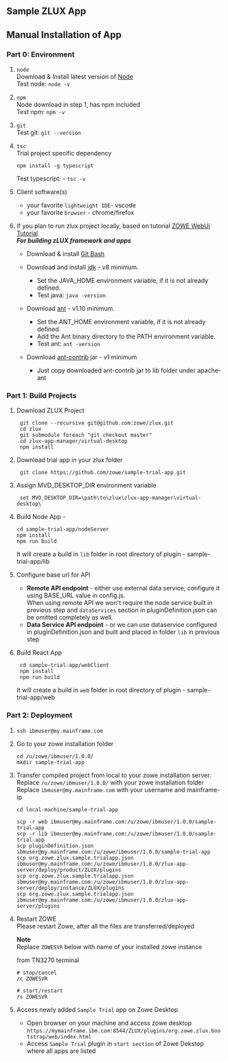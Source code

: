 ## Sample ZLUX App

## Manual Installation of App

### Part 0: Environment
1) `node`  
   Download & Install latest version of [Node](https://nodejs.org/en/download/)  
   Test node: `node -v`  
1) `npm`  
   Node download in step 1, has npm included  
   Test npm: `npm -v`
1) `git`  
   Test git: `git --version`
1) `tsc`   
   Trial project specific dependency 
   ```
   npm install -g typescript
   ``` 
   Test typescript: - `tsc -v`
1) Client software(s)
   * your favorite `lightweight IDE`- vscode
   * your favorite `browser` - chrome/firefox

1) If you plan to run zlux project locally, based on tutorial [ZOWE WebUi Tutorial](https://developer.ibm.com/tutorials/zowe-step-by-step-tutorial/)   
**_For building zLUX framework and apps_**    
    * Download & install [Git Bash](https://git-scm.com/downloads) 
    
   
    * Download and install [jdk](https://www.oracle.com/technetwork/java/javase/downloads/jdk8-downloads-2133151.html) - v8 minimum. 
        * Set the JAVA_HOME environment variable, if it is not already defined. 
        * Test java: `java -version`   
    * Download [ant](https://ant.apache.org/bindownload.cgi) - v1.10 minimum.
        * Set the ANT_HOME environment variable, if it is not already defined. 
        * Add the Ant binary directory to the PATH environment variable. 
        * Test ant: `ant -version`   
    * Download [ant-contrib](https://sourceforge.net/projects/ant-contrib/files/ant-contrib/1.0b3/ant-contrib-1.0b3-bin.zip/download) jar - v1 minimum  
        * Just copy downloaded ant-contrib jar to lib folder under apache-ant 


### Part 1: Build Projects
1) Download ZLUX Project
   ```
    git clone --recursive git@github.com:zowe/zlux.git
    cd zlux
    git submodule foreach "git checkout master"
    cd zlux-app-manager/virtual-desktop
    npm install
   ```

1) Download trial app in your zlux folder
   ```
    git clone https://github.com/zowe/sample-trial-app.git
   ```

1) Assign MVD_DESKTOP_DIR environment variable
    ```
     set MVD_DESKTOP_DIR=\path\to\zlux\zlux-app-manager\virtual-desktop\
    ```

1) Build Node App - 
    ```
    cd sample-trial-app/nodeServer 
    npm install
    npm run build
    ```
    It will create a build in `lib` folder in root directory of plugin - sample-trial-app/lib

1) Configure base url for API     
   * __Remote API endpoint__ - either use external data service, configure it using BASE_URL value in config.js.    
    When using remote API we won't require the node service built in previous step and `dataServices` section in pluginDefinition.json can be omitted completely as well.
   * __Data Service API endpoint__ - or we can use dataservice configured in pluginDefinition.json and built and placed in folder `lib` in previous step  

1) Build React App   

   ```
    cd sample-trial-app/webClient
    npm install
    npm run build
    ```

    It will create a build in `web` folder in root directory of plugin - sample-trial-app/web

### Part 2: Deployment
1) `ssh ibmuser@my.mainframe.com`

2) Go to your zowe installation folder
    ```
    cd /u/zowe/ibmuser/1.0.0/
    mkdir sample-trial-app
    ```

3) Transfer compiled project from local to your zowe installation server.  
Replace `/u/zowe/ibmuser/1.0.0/` with your zowe installation folder  
Replace `ibmuser@my.mainframe.com` with your username and mainframe-ip  

    ```
    cd local-machine/sample-trial-app

    scp -r web ibmuser@my.mainframe.com:/u/zowe/ibmuser/1.0.0/sample-trial-app
    scp -r lib ibmuser@my.mainframe.com:/u/zowe/ibmuser/1.0.0/sample-trial-app
    scp pluginDefinition.json ibmuser@my.mainframe.com:/u/zowe/ibmuser/1.0.0/sample-trial-app
    scp org.zowe.zlux.sample.trialapp.json ibmuser@my.mainframe.com:/u/zowe/ibmuser/1.0.0/zlux-app-server/deploy/product/ZLUX/plugins
    scp org.zowe.zlux.sample.trialapp.json ibmuser@my.mainframe.com:/u/zowe/ibmuser/1.0.0/zlux-app-server/deploy/instance/ZLUX/plugins
    scp org.zowe.zlux.sample.trialapp.json ibmuser@my.mainframe.com:/u/zowe/ibmuser/1.0.0/zlux-app-server/plugins

    ```

4) Restart ZOWE  
Please restart Zowe, after all the files are transferred/deployed    

    **Note**  
    Replace `ZOWESVR` below with name of your installed zowe instance

    from TN3270 terminal
    ```
    # stop/cancel
    /c ZOWESVR

    # start/restart
    /s ZOWESVR
    ```

5) Access newly added `Sample Trial` app on Zowe Desktop
    *   Open browser on your machine and access zowe desktop     
      `https://mymainframe.ibm.com:8544/ZLUX/plugins/org.zowe.zlux.bootstrap/web/index.html`   
    *   Access `Sample Trial` plugin in `start section` of Zowe Dekstop where all apps are listed  




